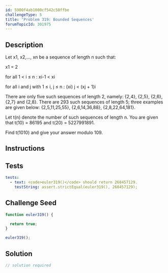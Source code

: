 ```yaml
---
id: 5900f4ab1000cf542c50ffbe
challengeType: 5
title: 'Problem 319: Bounded Sequences'
forumTopicId: 301975
---
```


## Description

<section id='description'>

Let x1, x2,..., xn be a sequence of length n such that:

x1 = 2

for all 1 &lt; i ≤ n : xi-1 &lt; xi

for all i and j with 1 ≤ i, j ≤ n : (xi) j &lt; (xj + 1)i

There are only five such sequences of length 2, namely: {2,4}, {2,5}, {2,6}, {2,7} and {2,8}. There are 293 such sequences of length 5; three examples are given below: {2,5,11,25,55}, {2,6,14,36,88}, {2,8,22,64,181}.

Let t(n) denote the number of such sequences of length n. You are given that t(10) = 86195 and t(20) = 5227991891.

Find t(1010) and give your answer modulo 109.

</section>

## Instructions

<section id='instructions'>

</section>

## Tests

<section id='tests'>

```yml
tests:
  - text: <code>euler319()</code> should return 268457129.
    testString: assert.strictEqual(euler319(), 268457129);

```

</section>

## Challenge Seed

<section id='challengeSeed'>

<div id='js-seed'>

```js
function euler319() {

  return true;
}

euler319();
```

</div>

</section>

## Solution

<section id='solution'>

```js
// solution required
```

</section>
